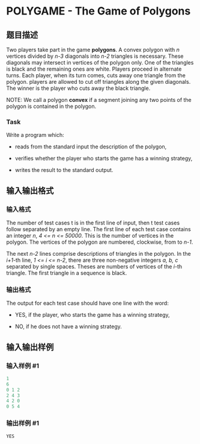 # POLYGAME - The Game of Polygons

## 题目描述

 Two players take part in the game **polygons**. A convex polygon with _n_ vertices divided by _n-3_ diagonals into _n-2_ triangles is necessary. These diagonals may intersect in vertices of the polygon only. One of the triangles is black and the remaining ones are white. Players proceed in alternate turns. Each player, when its turn comes, cuts away one triangle from the polygon. players are allowed to cut off triangles along the given diagonals. The winner is the player who cuts away the black triangle.

NOTE: We call a polygon **convex** if a segment joining any two points of the polygon is contained in the polygon.

### Task

Write a program which:

- reads from the standard input the description of the polygon,

- verifies whether the player who starts the game has a winning strategy,

- writes the result to the standard output.

## 输入输出格式

### 输入格式

 The number of test cases t is in the first line of input, then t test cases follow separated by an empty line. The first line of each test case contains an integer _n_, _4 <= n <= 50000_. This is the number of vertices in the polygon. The vertices of the polygon are numbered, clockwise, from to _n-1_.

The next _n-2_ lines comprise descriptions of triangles in the polygon. In the _i+1_-th line, _1 <= i <= n-2_, there are three non-negative integers _a, b, c_ separated by single spaces. Theses are numbers of vertices of the _i_-th triangle. The first triangle in a sequence is black.

### 输出格式

 The output for each test case should have one line with the word:

- YES, if the player, who starts the game has a winning strategy,

- NO, if he does not have a winning strategy.

## 输入输出样例

### 输入样例 #1

```cpp
1
6
0 1 2
2 4 3
4 2 0
0 5 4
```


### 输出样例 #1

```cpp
YES
```


